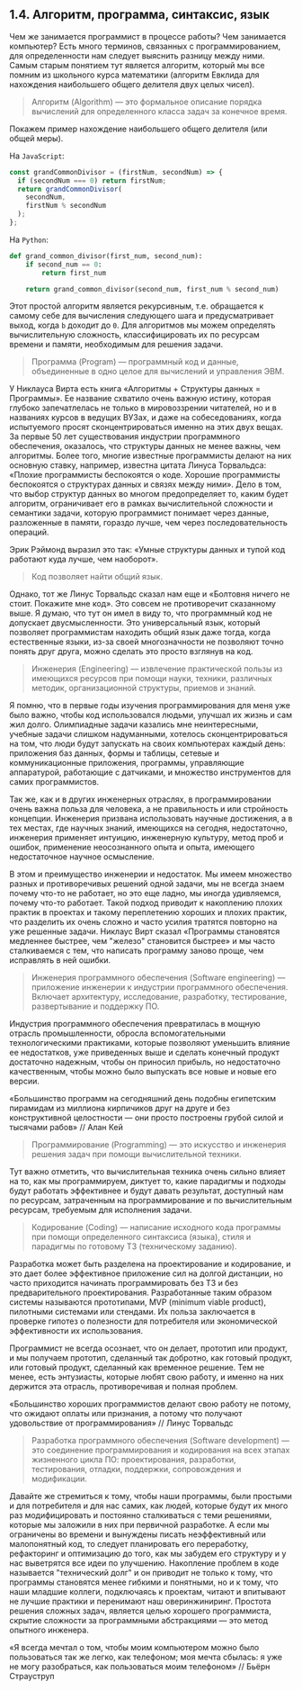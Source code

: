 ## 1.4. Алгоритм, программа, синтаксис, язык

Чем же занимается программист в процессе работы? Чем занимается компьютер? Есть много терминов, связанных с программированием, для определенности нам следует выяснить разницу между ними. Самым старым понятием тут является алгоритм, который мы все помним из школьного курса математики (алгоритм Евклида для нахождения наибольшего общего делителя двух целых чисел).

> Алгоритм (Algorithm) — это формальное описание порядка вычислений для определенного класса задач за конечное время.

Покажем пример нахождение наибольшего общего делителя (или общей меры).

На `JavaScript`:

```js
const grandCommonDivisor = (firstNum, secondNum) => {
  if (secondNum === 0) return firstNum;
  return grandCommonDivisor(
    secondNum,
    firstNum % secondNum
  );
};
```

На `Python`:

```py
def grand_common_divisor(first_num, second_num):
    if second_num == 0:
        return first_num

    return grand_common_divisor(second_num, first_num % second_num)
```

Этот простой алгоритм является рекурсивным, т.е. обращается к самому себе для вычисления следующего шага и предусматривает выход, когда `b` доходит до `0`. Для алгоритмов мы можем определять вычислительную сложность, классифицировать их по ресурсам времени и памяти, необходимым для решения задачи.

> Программа (Program) — программный код и данные, объединенные в одно целое для вычислений и управления ЭВМ.

У Никлауса Вирта есть книга «Алгоритмы + Структуры данных = Программы». Ее название схватило очень важную истину, которая глубоко запечатлелась не только в мировоззрении читателей, но и в названиях курсов в ведущих ВУЗах, и даже на собеседованиях, когда испытуемого просят сконцентрироваться именно на этих двух вещах. За первые 50 лет существования индустрии программного обеспечения, оказалось, что структуры данных не менее важны, чем алгоритмы. Более того, многие известные программисты делают на них основную ставку, например, известна цитата Линуса Торвальдса: «Плохие программисты беспокоятся о коде. Хорошие программисты беспокоятся о структурах данных и связях между ними». Дело в том, что выбор структур данных во многом предопределяет то, каким будет алгоритм, ограничивает его в рамках вычислительной сложности и семантики задачи, которую программист понимает через данные, разложенные в памяти, гораздо лучше, чем через последовательность операций.

Эрик Рэймонд выразил это так: «Умные структуры данных и тупой код работают куда лучше, чем наоборот».

> Код позволяет найти общий язык.

Однако, тот же Линус Торвальдс сказал нам еще и «Болтовня ничего не стоит. Покажите мне код». Это совсем не противоречит сказанному выше. Я думаю, что тут он имел в виду то, что программный код не допускает двусмысленности. Это универсальный язык, который позволяет программистам находить общий язык даже тогда, когда естественные языки, из-за своей многозначности не позволяют точно понять друг друга, можно сделать это просто взглянув на код.

> Инженерия (Engineering) — извлечение практической пользы из имеющихся ресурсов при помощи науки, техники, различных методик, организационной структуры, приемов и знаний.

Я помню, что в первые годы изучения программирования для меня уже было важно, чтобы код использовался людьми, улучшал их жизнь и сам жил долго. Олимпиадные задачи казались мне неинтересными, учебные задачи слишком надуманными, хотелось сконцентрироваться на том, что люди будут запускать на своих компьютерах каждый день: приложения баз данных, формы и таблицы, сетевые и коммуникационные приложения, программы, управляющие аппаратурой, работающие с датчиками, и множество инструментов для самих программистов.

Так же, как и в других инженерных отраслях, в программировании очень важна польза для человека, а не правильность и или стройность концепции. Инженерия призвана использовать научные достижения, а в тех местах, где научных знаний, имеющихся на сегодня, недостаточно, инженерия применяет интуицию, инженерную культуру, метод проб и ошибок, применение неосознанного опыта и опыта, имеющего недостаточное научное осмысление.

В этом и преимущество инженерии и недостаток. Мы имеем множество разных и противоречивых решений одной задачи, мы не всегда знаем почему что-то не работает, но это еще ладно, мы иногда удивляемся, почему что-то работает. Такой подход приводит к накоплению плохих практик в проектах и такому переплетению хороших и плохих практик, что разделить их очень сложно и часто усилия тратятся повторно на уже решенные задачи. Никлаус Вирт сказал «Программы становятся медленнее быстрее, чем "железо" становится быстрее» и мы часто сталкиваемся с тем, что написать программу заново проще, чем исправлять в ней ошибки.

> Инженерия программного обеспечения (Software engineering) — приложение инженерии к индустрии программного обеспечения. Включает архитектуру, исследование, разработку, тестирование, развертывание и поддержку ПО.

Индустрия программного обеспечения превратилась в мощную отрасль промышленности, обросла вспомогательными технологическими практиками, которые позволяют уменьшить влияние ее недостатков, уже приведенных выше и сделать конечный продукт достаточно надежным, чтобы он приносил прибыль, но недостаточно качественным, чтобы можно было выпускать все новые и новые его версии.

«Большинство программ на сегодняшний день подобны египетским пирамидам из миллиона кирпичиков друг на друге и без конструктивной целостности — они просто построены грубой силой и тысячами рабов» // Алан Кей

> Программирование (Programming) — это искусство и инженерия решения задач при помощи вычислительной техники.

Тут важно отметить, что вычислительная техника очень сильно влияет на то, как мы программируем, диктует то, какие парадигмы и подходы будут работать эффективнее и будут давать результат, доступный нам по ресурсам, затраченным на программирование и по вычислительным ресурсам, требуемым для исполнения задачи.

> Кодирование (Coding) — написание исходного кода программы при помощи определенного синтаксиса (языка), стиля и парадигмы по готовому ТЗ (техническому заданию).

Разработка может быть разделена на проектирование и кодирование, и это дает более эффективное приложение сил на долгой дистанции, но часто приходится начинать программировать без ТЗ и без предварительного проектирования. Разработанные таким образом системы называются прототипами, MVP (minimum viable product), пилотными системами или стендами. Их польза заключается в проверке гипотез о полезности для потребителя или экономической эффективности их использования.

Программист не всегда осознает, что он делает, прототип или продукт, и мы получаем прототип, сделанный так добротно, как готовый продукт, или готовый продукт, сделанный как временное решение. Тем не менее, есть энтузиасты, которые любят свою работу, и именно на них держится эта отрасль, противоречивая и полная проблем.

«Большинство хороших программистов делают свою работу не потому, что ожидают оплаты или признания, а потому что получают удовольствие от программирования» // Линус Торвальдс

> Разработка программного обеспечения (Software development) — это соединение программирования и кодирования на всех этапах жизненного цикла ПО: проектирования, разработки, тестирования, отладки, поддержки, сопровождения и модификации.

Давайте же стремиться к тому, чтобы наши программы, были простыми и для потребителя и для нас самих, как людей, которые будут их много раз модифицировать и постоянно сталкиваться с теми решениями, которые мы заложили в них при первичной разработке. А если мы ограничены во времени и вынуждены писать неэффективный или малопонятный код, то следует планировать его переработку, рефакторинг и оптимизацию до того, как мы забудем его структуру и у нас выветрятся все идеи по улучшению. Накопление проблем в коде называется "технический долг" и он приводит не только к тому, что программы становятся менее гибкими и понятными, но и к тому, что наши младшие коллеги, подключаясь к проектам, читают и впитывают не лучшие практики и перенимают наш оверинжиниринг. Простота решения сложных задач, является целью хорошего программиста, скрытие сложности за программными абстракциями — это метод опытного инженера.

«Я всегда мечтал о том, чтобы моим компьютером можно было пользоваться так же легко, как телефоном; моя мечта сбылась: я уже не могу разобраться, как пользоваться моим телефоном» // Бьёрн Страуструп
